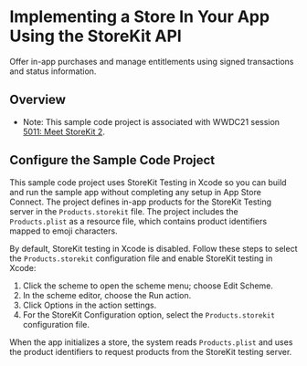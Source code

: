 # Implementing a Store In Your App Using the StoreKit API

Offer in-app purchases and manage entitlements using signed transactions and status information.

## Overview

- Note: This sample code project is associated with WWDC21 session [5011: Meet StoreKit 2](https://developer.apple.com/wwdc21/5011/).

## Configure the Sample Code Project

This sample code project uses StoreKit Testing in Xcode so you can build and run the sample app without completing any setup in App Store Connect. The project defines in-app products for the StoreKit Testing server in the `Products.storekit` file. The project includes the `Products.plist` as a resource file, which contains product identifiers mapped to emoji characters.

By default, StoreKit testing in Xcode is disabled. Follow these steps to select the `Products.storekit` configuration file and enable StoreKit testing in Xcode:
1. Click the scheme to open the scheme menu; choose Edit Scheme.
2. In the scheme editor, choose the Run action.
3. Click Options in the action settings.
4. For the StoreKit Configuration option, select the `Products.storekit` configuration file.

When the app initializes a store, the system reads `Products.plist` and uses the product identifiers to request products from the StoreKit testing server.

